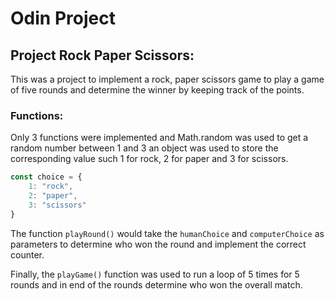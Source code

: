# Odin Project
## Project Rock Paper Scissors:
This was a project to implement a rock, paper scissors game to play a game of five rounds and determine the winner by keeping track of the points.

### Functions:
Only 3 functions were implemented and Math.random was used to get a random number between 1 and 3 an object was used to store the corresponding value such 1 for rock, 2 for paper and 3 for scissors.
```javascript
const choice = {
    1: "rock",
    2: "paper",
    3: "scissors"
}
```
The function `playRound()` would take the `humanChoice` and `computerChoice` as parameters to determine who won the round and implement the correct counter.

Finally, the `playGame()` function was used to run a loop of 5 times for 5 rounds and in end of the rounds determine who won the overall match.